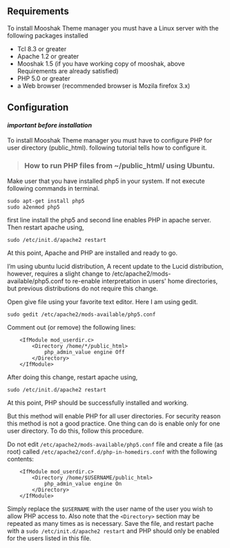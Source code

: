 ## Requirements ##

To install Mooshak Theme manager you must have a Linux server with the following packages installed

  * Tcl 8.3 or greater
  * Apache 1.2 or greater
  * Mooshak 1.5 (if you have working copy of mooshak, above Requirements are already satisfied)
  * PHP 5.0 or greater
  * a Web browser (recommended browser is Mozila firefox 3.x)




## Configuration ##
#### _important before installation_ ####



To install Mooshak Theme manager you must have to configure PHP for user directory (public\_html).  following tutorial tells how to configure it.

> ### How to run PHP files from ~/public\_html/ using Ubuntu. ###

Make user that you have installed php5 in your system. If not execute following commands in terminal.
```
sudo apt-get install php5
sudo a2enmod php5
```
first line install the php5 and second line enables PHP in apache server. Then restart apache using,
```
sudo /etc/init.d/apache2 restart
```
At this point, Apache and PHP are installed and ready to go.



I’m using ubuntu lucid distribution,
A recent update to the Lucid distribution, however, requires a slight change to /etc/apache2/mods-available/php5.conf to re-enable interpretation in users' home directories, but  previous distributions do not require this change.

Open give file using your favorite text editor. Here I am using gedit.
```
sudo gedit /etc/apache2/mods-available/php5.conf
```
Comment out (or remove) the following lines:
```
    <IfModule mod_userdir.c>
        <Directory /home/*/public_html>
            php_admin_value engine Off
        </Directory>
    </IfModule>
```
After doing this change, restart apache using,
```
sudo /etc/init.d/apache2 restart
```
At this point, PHP should be successfully installed and working.

But this method will enable PHP for all user directories. For security reason this method is not a good practice. One thing can do is enable only for one user directory. To do this, follow this procedure.

Do not edit `/etc/apache2/mods-available/php5.conf` file and create a file (as root) called `/etc/apache2/conf.d/php-in-homedirs.conf` with the following contents:
```
    <IfModule mod_userdir.c>
        <Directory /home/$USERNAME/public_html>
            php_admin_value engine On
        </Directory>
    </IfModule>
```


Simply replace the `$USERNAME` with the user name of the user you wish to allow PHP access to. Also note that the `<Directory>` section may be repeated as many times as is necessary. Save the file, and restart pache with a `sudo /etc/init.d/apache2 restart` and PHP should only be enabled for the users listed in this file.